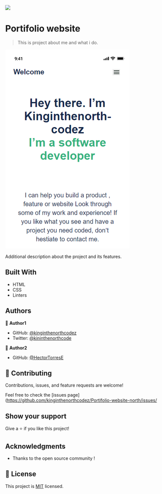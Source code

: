 ![](https://img.shields.io/badge/Microverse-blueviolet)

# Portifolio website

> This is project about me and what i do.

![screenshot](./app_shot.png)

Additional description about the project and its features.

## Built With

- HTML
- CSS
- Linters


## Authors

👤 **Author1**

- GitHub: [@kinginthenorthcodez](https://github.com/kinginthenorthcodez)
- Twitter: [@kininthenorthcode](https://twitter.com/kininthenorthcode)

👤 **Author2**

- GitHub: [@HectorTorresE](https://github.com/HectorTorresE)

## 🤝 Contributing

Contributions, issues, and feature requests are welcome!

Feel free to check the [issues page](https://github.com/kinginthenorthcodez/Portifolio-website-north/issues/

## Show your support

Give a ⭐️ if you like this project!

## Acknowledgments
- Thanks to the open source community !

## 📝 License

This project is [MIT](./MIT.md) licensed.
